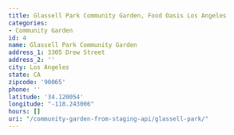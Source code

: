 ```yaml
---
title: Glassell Park Community Garden, Food Oasis Los Angeles
categories:
- Community Garden
id: 4
name: Glassell Park Community Garden
address_1: 3305 Drew Street
address_2: ''
city: Los Angeles
state: CA
zipcode: '90065'
phone: ''
latitude: '34.120054'
longitude: "-118.243006"
hours: []
uri: "/community-garden-from-staging-api/glassell-park/"
---
```


